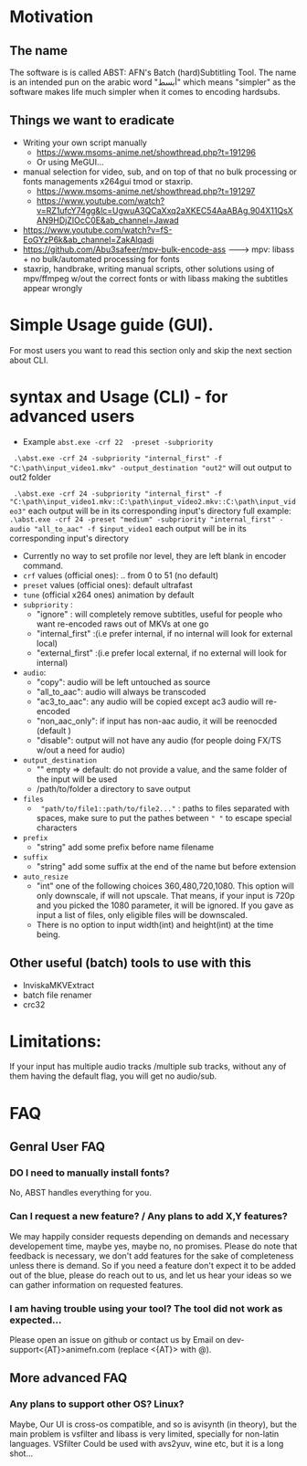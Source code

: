 # Motivation

## The name
The software is is called ABST: AFN's Batch (hard)Subtitling Tool. The name is an intended pun on the arabic word "أبسط" which means "simpler" as the software makes life much simpler when it comes to encoding hardsubs.


## Things we want to eradicate
- Writing your own script manually
    - https://www.msoms-anime.net/showthread.php?t=191296
    - Or using MeGUI...
- manual selection for video, sub, and on top of that no bulk processing or fonts managements x264gui tmod or staxrip.
    - https://www.msoms-anime.net/showthread.php?t=191297
    - https://www.youtube.com/watch?v=RZ1ufcY74gg&lc=UgwuA3QCaXxq2aXKEC54AaABAg.904X11QsXAN9HDjZIOcC0E&ab_channel=Jawad
- https://www.youtube.com/watch?v=fS-EoGYzP6k&ab_channel=ZakAlqadi
- https://github.com/Abu3safeer/mpv-bulk-encode-ass
---> mpv: libass + no bulk/automated processing for fonts
- staxrip, handbrake, writing manual scripts, other solutions using of mpv/ffmpeg w/out the correct fonts or with libass making the subtitles appear wrongly

# Simple Usage guide (GUI).
For most users you want to read this section only and skip the next section about CLI.



# syntax and Usage (CLI) - for advanced users
- Example
`abst.exe -crf 22  -preset -subpriority`

` .\abst.exe -crf 24 -subpriority "internal_first" -f "C:\path\input_video1.mkv" -output_destination "out2"` will out output to out2 folder

` .\abst.exe -crf 24 -subpriority "internal_first" -f "C:\path\input_video1.mkv::C:\path\input_video2.mkv::C:\path\input_video3"` each output will be in its corresponding input's directory
full example:
` .\abst.exe -crf 24 -preset "medium" -subpriority "internal_first" -audio "all_to_aac" -f $input_video1` each output will be in its corresponding input's directory
- Currently no way to set profile nor level, they are left blank in encoder command.
- `crf` values (official ones): .. from  0 to 51 (no default)
- `preset` values (official ones): default ultrafast
- `tune` (official x264 ones) animation by default
- `subpriority` : 
    - "ignore" : will completely remove subtitles, useful for people who want re-encoded raws out of MKVs at one go
    - "internal_first" :(i.e prefer internal, if no internal will look for external local)
    - "external_first" :(i.e prefer local external, if no external will look for internal)
- `audio`:
    - "copy": audio will be left untouched as source
    - "all_to_aac": audio will always be transcoded 
    - "ac3_to_aac": any audio will be copied except ac3 audio will re-encoded
    - "non_aac_only": if input has non-aac audio, it will be reenocded (default )
    - "disable": output will not have any audio (for people doing FX/TS w/out a need for audio)
- `output_destination` 
    - "" empty => default: do not provide a value, and the same folder of the input will be used
    - /path/to/folder a directory to save output
- `files`
    - ` "path/to/file1::path/to/file2..."` : paths to files separated with spaces, make sure to put the pathes between `" "` to escape special characters
- `prefix`  
    - "string" add some prefix before name filename
- `suffix`
  - "string" add some suffix at the end of the name but before extension
- `auto_resize`
  - "int" one of the following choices 360,480,720,1080. This option will only downscale, if will not upscale.
    That means, if your input is 720p and you picked the 1080 parameter, it will be ignored.
    If you gave as input a list of files, only eligible files will be downscaled.
   - There is no option to input  width(int) and height(int) at the time being.





##  Other useful (batch) tools to use with this
- InviskaMKVExtract
- batch file renamer
- crc32

# Limitations:
If your input has multiple audio tracks /multiple sub tracks, without any of them having the default flag, you will get no audio/sub. 


# FAQ

## Genral User FAQ

### DO I need to manually install fonts?
No, ABST handles everything for you.

### Can I request a new feature? / Any plans to add X,Y features?
We may happily consider requests depending on demands and necessary developement time, maybe yes, maybe no, no promises.
Please do note that feedback is necessary, we don't add features for the sake of completeness unless there is demand. So if you need a feature don't expect it to be added out of the blue, please do reach out to us, and let us hear your ideas so we can gather information on requested features.

### I am having trouble using your tool? The tool did not work as expected...
Please open an issue on github or contact us by Email on dev-support<{AT}>animefn.com  (replace <{AT}> with @).

## More advanced FAQ

### Any plans to support other OS? Linux?
Maybe, Our UI is cross-os compatible, and so is avisynth (in theory), but the main problem is vsfilter and libass is very limited, specially for non-latin languages.
VSfilter Could be used with avs2yuv, wine etc, but it is a long shot...